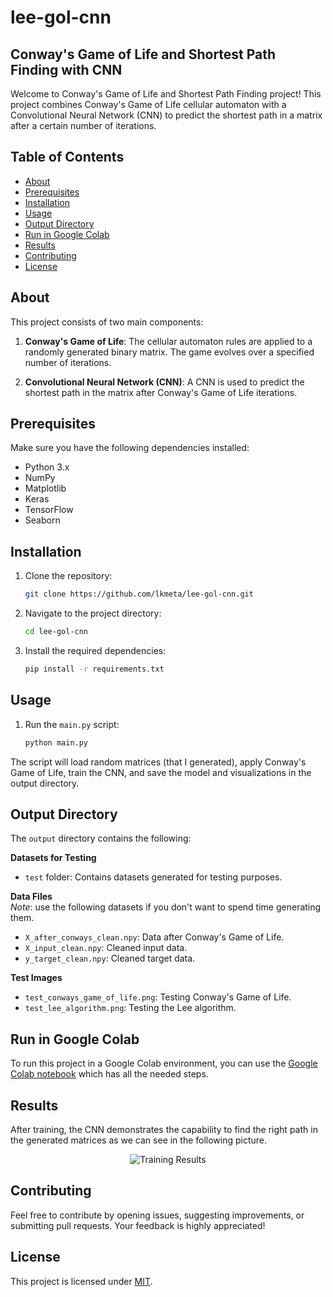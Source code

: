 # lee-gol-cnn
## Conway's Game of Life and Shortest Path Finding with CNN

Welcome to Conway's Game of Life and Shortest Path Finding project! This project combines Conway's Game of Life cellular automaton with a Convolutional Neural Network (CNN) to predict the shortest path in a matrix after a certain number of iterations.

## Table of Contents
- [About](#about)
- [Prerequisites](#prerequisites)
- [Installation](#installation)
- [Usage](#usage)
- [Output Directory](#output)
- [Run in Google Colab](#usage-in-google-colab)
- [Results](#results)
- [Contributing](#contributing)
- [License](#license)

<a name="about"></a>
## About
This project consists of two main components:

1. **Conway's Game of Life**: The cellular automaton rules are applied to a randomly generated binary matrix. The game evolves over a specified number of iterations.

2. **Convolutional Neural Network (CNN)**: A CNN is used to predict the shortest path in the matrix after Conway's Game of Life iterations.

<a name="prerequisites"></a>
## Prerequisites

Make sure you have the following dependencies installed:

- Python 3.x
- NumPy
- Matplotlib
- Keras
- TensorFlow
- Seaborn

<a name="installation"></a>
## Installation
1. Clone the repository:
   ```bash
   git clone https://github.com/lkmeta/lee-gol-cnn.git

2. Navigate to the project directory:
   ```bash
   cd lee-gol-cnn

3. Install the required dependencies:
   ```bash
   pip install -r requirements.txt

<a name="usage"></a>
## Usage
1. Run the ```main.py``` script:
   ```bash
   python main.py

The script will load random matrices (that I generated), apply Conway's Game of Life, train the CNN, and save the model and visualizations in the output directory.

<a name="output"></a>
## Output Directory
The `output` directory contains the following:

**Datasets for Testing**
- `test` folder: Contains datasets generated for testing purposes.

**Data Files**  
*Note*: use the following datasets if you don't want to spend time generating them.
- `X_after_conways_clean.npy`: Data after Conway's Game of Life.
- `X_input_clean.npy`: Cleaned input data.
- `y_target_clean.npy`: Cleaned target data.

**Test Images**
- `test_conways_game_of_life.png`: Testing Conway's Game of Life.
- `test_lee_algorithm.png`: Testing the Lee algorithm.

<a name="usage-in-google-colab"></a>
## Run in Google Colab
To run this project in a Google Colab environment, you can use the [Google Colab notebook](https://github.com/lkmeta/lee-gol-cnn/blob/main/src/cloud_env.ipynb) which has all the needed steps.

<a name="results"></a>
## Results
After training, the CNN demonstrates the capability to find the right path in the generated matrices as we can see in the following picture.

<div style="text-align:center">
	<img src="https://github.com/lkmeta/lee-gol-cnn/blob/main/output/CNN_model_v2_plot_extra_2.png" alt="Training Results" "/>
</div>

<a name="contributing"></a>
## Contributing
Feel free to contribute by opening issues, suggesting improvements, or submitting pull requests. Your feedback is highly appreciated!

<a name="license"></a>
## License
This project is licensed under [MIT](https://github.com/lkmeta/lee-gol-cnn/blob/main/LICENSE).
